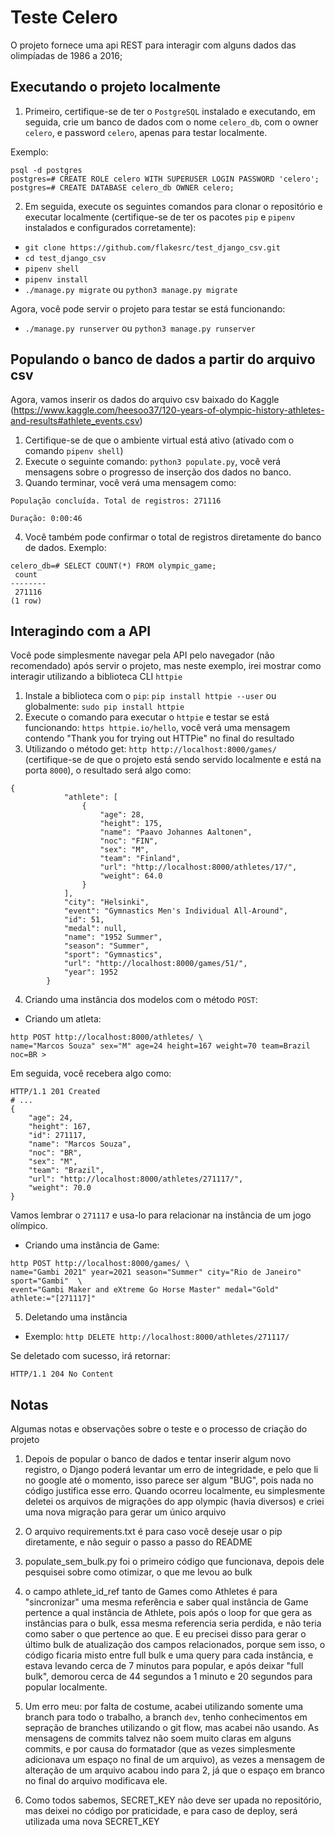 # Teste Celero 

O projeto fornece uma api REST para interagir com alguns dados das olimpíadas de 1986 a 2016;

## Executando o projeto localmente

1. Primeiro, certifique-se de ter o `PostgreSQL` instalado e executando, em seguida, crie um banco de dados com o nome `celero_db`, com o owner `celero`, e password `celero`, apenas para testar localmente.

Exemplo:
```
psql -d postgres 
postgres=# CREATE ROLE celero WITH SUPERUSER LOGIN PASSWORD 'celero';
postgres=# CREATE DATABASE celero_db OWNER celero;
```

2. Em seguida, execute os seguintes comandos para clonar o repositório e executar localmente (certifique-se de ter os pacotes `pip` e `pipenv` instalados e configurados corretamente): 
- `git clone https://github.com/flakesrc/test_django_csv.git`
- `cd test_django_csv`
- `pipenv shell`
- `pipenv install`
- `./manage.py migrate` ou `python3 manage.py migrate`

Agora, você pode servir o projeto para testar se está funcionando:
- `./manage.py runserver` ou `python3 manage.py runserver`

## Populando o banco de dados a partir do arquivo csv

Agora, vamos inserir os dados do arquivo csv baixado do Kaggle (https://www.kaggle.com/heesoo37/120-years-of-olympic-history-athletes-and-results#athlete_events.csv)

1. Certifique-se de que o ambiente virtual está ativo (ativado com o comando `pipenv shell`)
2. Execute o seguinte comando: `python3 populate.py`, você verá mensagens sobre o progresso de 
inserção dos dados no banco.
3. Quando terminar, você verá uma mensagem como: 
```
População concluída. Total de registros: 271116

Duração: 0:00:46
```
4. Você também pode confirmar o total de registros diretamente do banco de dados. Exemplo:
```
celero_db=# SELECT COUNT(*) FROM olympic_game;
 count  
--------
 271116
(1 row)
```

## Interagindo com a API 

Você pode simplesmente navegar pela API pelo navegador (não recomendado) após servir o projeto, mas
neste exemplo, irei mostrar como interagir utilizando a biblioteca CLI `httpie` 

1. Instale a biblioteca com o `pip`: `pip install httpie --user` ou globalmente: `sudo pip install httpie`
2. Execute o comando para executar o `httpie` e testar se está funcionando:
```https httpie.io/hello```, você verá uma mensagem contendo "Thank you for trying out HTTPie" no final do resultado
3. Utilizando o método get: `http http://localhost:8000/games/` (certifique-se de que o projeto está sendo servido localmente e está na porta `8000`), o resultado será algo como:
```
{
            "athlete": [
                {
                    "age": 28,
                    "height": 175,
                    "name": "Paavo Johannes Aaltonen",
                    "noc": "FIN",
                    "sex": "M",
                    "team": "Finland",
                    "url": "http://localhost:8000/athletes/17/",
                    "weight": 64.0
                }
            ],
            "city": "Helsinki",
            "event": "Gymnastics Men's Individual All-Around",
            "id": 51,
            "medal": null,
            "name": "1952 Summer",
            "season": "Summer",
            "sport": "Gymnastics",
            "url": "http://localhost:8000/games/51/",
            "year": 1952
        }
```
4. Criando uma instância dos modelos com o método `POST`:
- Criando um atleta:
```
http POST http://localhost:8000/athletes/ \
name="Marcos Souza" sex="M" age=24 height=167 weight=70 team=Brazil noc=BR >
```

Em seguida, você recebera algo como:
```
HTTP/1.1 201 Created
# ...
{
    "age": 24,
    "height": 167,
    "id": 271117,
    "name": "Marcos Souza",
    "noc": "BR",
    "sex": "M",
    "team": "Brazil",
    "url": "http://localhost:8000/athletes/271117/",
    "weight": 70.0
}
```

Vamos lembrar o `271117` e usa-lo para relacionar na instância de um jogo olímpico. 

- Criando uma instância de Game: 
```
http POST http://localhost:8000/games/ \
name="Gambi 2021" year=2021 season="Summer" city="Rio de Janeiro" sport="Gambi"  \
event="Gambi Maker and eXtreme Go Horse Master" medal="Gold" athlete:="[271117]"
```

5. Deletando uma instância
- Exemplo: `http DELETE http://localhost:8000/athletes/271117/`

Se deletado com sucesso, irá retornar:
```
HTTP/1.1 204 No Content
```

## Notas

Algumas notas e observações sobre o teste e o processo de criação do projeto

1. Depois de popular o banco de dados e tentar inserir algum novo registro, o Django poderá 
levantar um erro de integridade, e pelo que li no google até o momento, isso parece ser algum "BUG", pois nada no código
justifica esse erro. Quando ocorreu localmente, eu simplesmente deletei os arquivos de migrações do app olympic
(havia diversos) e criei
uma nova migração para gerar um único arquivo

2. O arquivo requirements.txt é para caso você deseje usar o pip diretamente, e não seguir o passo a passo do README

3. populate_sem_bulk.py foi o primeiro código que funcionava, depois dele pesquisei sobre como otimizar, o que 
me levou ao bulk

4. o campo athlete_id_ref tanto de Games como Athletes é para "sincronizar" uma mesma referência e 
saber qual instância de Game pertence a qual instância de Athlete, pois após o loop for que gera as instâncias
para o bulk, essa mesma referencia seria perdida, e não teria como saber o que pertence ao que. 
E eu precisei disso para gerar o último bulk de atualização dos campos relacionados, porque sem isso,
o código ficaria misto entre full bulk e uma query para cada instância, e estava levando cerca de 7 minutos para popular, 
e após deixar "full bulk", demorou cerca de 44 segundos a 1 minuto e 20 segundos para popular localmente.

5. Um erro meu: por falta de costume, acabei utilizando somente uma branch para todo o trabalho, a branch `dev`,
tenho conhecimentos em sepração de branches utilizando o git flow, mas acabei não usando. As mensagens de commits talvez
não soem muito claras em alguns commits, e por causa do formatador (que as vezes simplesmente adicionava um espaço
no final de um arquivo), as vezes a mensagem de alteração de um arquivo acabou indo para 2, já que o espaço em branco no final do arquivo modificava ele.

6. Como todos sabemos, SECRET_KEY não deve ser upada no repositório, mas deixei no código por praticidade,
e para caso de deploy, será utilizada uma nova SECRET_KEY